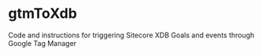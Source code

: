 # gtmToXdb
Code and instructions for triggering Sitecore XDB Goals and events through Google Tag Manager
